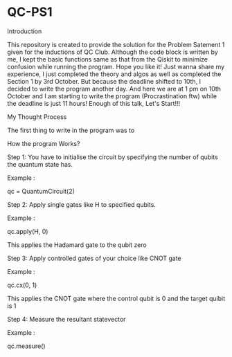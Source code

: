 # QC-PS1

Introduction 

This repository is created to provide the solution for the Problem Satement 1 given for the inductions of QC Club. Although the code block is written by me, I kept the basic functions same as that from the Qiskit to minimize confusion while running the program. Hope you like it! Just wanna share my experience, I just completed the theory and algos as well as completed the Section 1 by 3rd October. But because the deadline shifted to 10th, I decided to write the program another day. And here we are at 1 pm on 10th October and I am starting to write the program (Procrastination ftw) while the deadline is just 11 hours! Enough of this talk, Let's Start!!!

My Thought Process

The first thing to write in the program was to

How the program Works?

Step 1: You have to initialise the circuit by specifying the number of qubits the quantum state has.

Example :

qc = QuantumCircuit(2)

Step 2: Apply single gates like H to specified qubits.

Example :

qc.apply(H, 0)   

This applies the Hadamard gate to the qubit zero 

Step 3: Apply controlled gates of your choice like CNOT gate

Example : 

qc.cx(0, 1)       

This applies the CNOT gate where the control qubit is 0 and the target quibit is 1

Step 4: Measure the resultant statevector

Example :

qc.measure()


